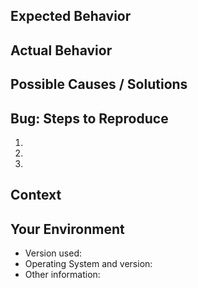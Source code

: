 <!--- Provide a general summary of the issue in the Title above -->


## Expected Behavior
<!--- Bug? Tell us what should happen -->
<!--- Improvement? Tell us how it should work -->


## Actual Behavior
<!--- Bug? What happens that is unexpected -->
<!--- Improvement? Explain the difference from current behavior -->


## Possible Causes / Solutions
<!--- Optionally, share any ideas or suggestions -->
<!--- or ideas how to implement the addition or change -->


## Bug: Steps to Reproduce
<!--- Provide an unambiguous set of steps to reproduce -->
1.
2.
3.


## Context
<!--- How has this issue affected you? What are you trying to accomplish? -->


## Your Environment
<!--- Include as many relevant details about your environment -->
* Version used:
* Operating System and version:
* Other information:

